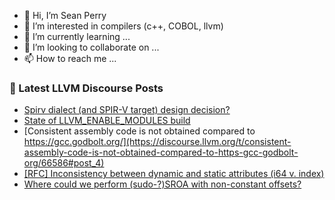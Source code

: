 - 👋 Hi, I’m Sean Perry
- 👀 I’m interested in compilers (c++, COBOL, llvm)
- 🌱 I’m currently learning ...
- 💞️ I’m looking to collaborate on ...
- 📫 How to reach me ...

<!---
s66perry/s66perry is a ✨ special ✨ repository because its `README.md` (this file) appears on your GitHub profile.
You can click the Preview link to take a look at your changes.
--->
### 📕 Latest LLVM Discourse Posts

<!-- DISCOURSE-LLVM:START -->
- [Spirv dialect &lpar;and SPIR-V target&rpar; design decision?](https://discourse.llvm.org/t/spirv-dialect-and-spir-v-target-design-decision/66646#post_1)
- [State of LLVM_ENABLE_MODULES build](https://discourse.llvm.org/t/state-of-llvm-enable-modules-build/66630#post_6)
- [Consistent assembly code is not obtained compared to https://gcc.godbolt.org/](https://discourse.llvm.org/t/consistent-assembly-code-is-not-obtained-compared-to-https-gcc-godbolt-org/66586#post_4)
- [[RFC] Inconsistency between dynamic and static attributes &lpar;i64 v. index&rpar;](https://discourse.llvm.org/t/rfc-inconsistency-between-dynamic-and-static-attributes-i64-v-index/66612#post_4)
- [Where could we perform &lpar;sudo-?&rpar;SROA with non-constant offsets?](https://discourse.llvm.org/t/where-could-we-perform-sudo-sroa-with-non-constant-offsets/66645#post_3)
<!-- DISCOURSE-LLVM:END -->
